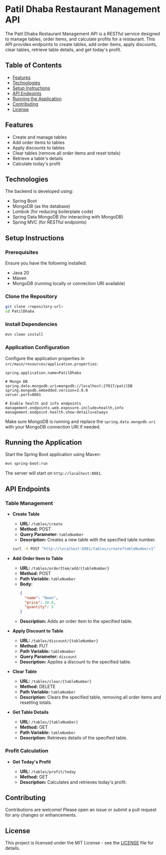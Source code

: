 # Patil Dhaba Restaurant Management API

The Patil Dhaba Restaurant Management API is a RESTful service designed to manage tables, order items, and calculate profits for a restaurant. This API provides endpoints to create tables, add order items, apply discounts, clear tables, retrieve table details, and get today's profit.

## Table of Contents

- [Features](#features)
- [Technologies](#technologies)
- [Setup Instructions](#setup-instructions)
- [API Endpoints](#api-endpoints)
- [Running the Application](#running-the-application)
- [Contributing](#contributing)
- [License](#license)

## Features

- Create and manage tables
- Add order items to tables
- Apply discounts to tables
- Clear tables (remove all order items and reset totals)
- Retrieve a table's details
- Calculate today's profit

## Technologies

The backend is developed using:

- Spring Boot
- MongoDB (as the database)
- Lombok (for reducing boilerplate code)
- Spring Data MongoDB (for interacting with MongoDB)
- Spring MVC (for RESTful endpoints)

## Setup Instructions

### Prerequisites

Ensure you have the following installed:

- Java 20
- Maven
- MongoDB (running locally or connection URI available)

### Clone the Repository

```bash
git clone <repository-url>
cd PatilDhaba
```

### Install Dependencies

```bash
mvn clean install
```

### Application Configuration

Configure the application properties in `src/main/resources/application.properties`:

```properties
spring.application.name=PatilDhaba

# Mongo DB
spring.data.mongodb.uri=mongodb://localhost:27017/patilDB
spring.mongodb.embedded.version=3.0.0
server.port=8081

# Enable health and info endpoints
management.endpoints.web.exposure.include=health,info
management.endpoint.health.show-details=always
```

Make sure MongoDB is running and replace the `spring.data.mongodb.uri` with your MongoDB connection URI if needed.

## Running the Application

Start the Spring Boot application using Maven:

```bash
mvn spring-boot:run
```

The server will start on `http://localhost:8081`.

## API Endpoints

### Table Management

- **Create Table**

  - **URL:** `/tables/create`
  - **Method:** POST
  - **Query Parameter:** `tableNumber`
  - **Description:** Creates a new table with the specified table number.

  ```bash
  curl -X POST "http://localhost:8081/tables/create?tableNumber=1"
  ```

- **Add Order Item to Table**

  - **URL:** `/tables/orderItem/add/{tableNumber}`
  - **Method:** POST
  - **Path Variable:** `tableNumber`
  - **Body:**
    ```json
    {
      "name": "Naan",
      "price": 20.0,
      "quantity": 5
    }
    ```
  - **Description:** Adds an order item to the specified table.

- **Apply Discount to Table**

  - **URL:** `/tables/discount/{tableNumber}`
  - **Method:** PUT
  - **Path Variable:** `tableNumber`
  - **Query Parameter:** `discount`
  - **Description:** Applies a discount to the specified table.

- **Clear Table**

  - **URL:** `/tables/clear/{tableNumber}`
  - **Method:** DELETE
  - **Path Variable:** `tableNumber`
  - **Description:** Clears the specified table, removing all order items and resetting totals.

- **Get Table Details**

  - **URL:** `/tables/{tableNumber}`
  - **Method:** GET
  - **Path Variable:** `tableNumber`
  - **Description:** Retrieves details of the specified table.

### Profit Calculation

- **Get Today's Profit**

  - **URL:** `/tables/profit/today`
  - **Method:** GET
  - **Description:** Calculates and retrieves today's profit.

## Contributing

Contributions are welcome! Please open an issue or submit a pull request for any changes or enhancements.

## License

This project is licensed under the MIT License - see the [LICENSE](LICENSE) file for details.

